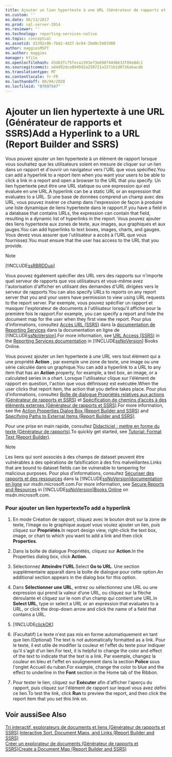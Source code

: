 ```yaml
---
title: Ajouter un lien hypertexte à une URL (Générateur de rapports et SSRS) | Microsoft Docs
ms.custom: ''
ms.date: 06/13/2017
ms.prod: sql-server-2014
ms.reviewer: ''
ms.technology: reporting-services-native
ms.topic: conceptual
ms.assetid: d3392c0b-7b62-4d27-bc04-2bd0c5487d08
author: maggiesMSFT
ms.author: maggies
manager: kfile
ms.openlocfilehash: d3db3fc75feca1393e73e698f44db633f09e8dc1
ms.sourcegitcommit: ad4d92dce894592a259721a1571b1d8736abacdb
ms.translationtype: MT
ms.contentlocale: fr-FR
ms.lasthandoff: 08/04/2020
ms.locfileid: "87697547"
---
```

# <a name="add-a-hyperlink-to-a-url-report-builder-and-ssrs"></a><span data-ttu-id="a44e2-102">Ajouter un lien hypertexte à une URL (Générateur de rapports et SSRS)</span><span class="sxs-lookup"><span data-stu-id="a44e2-102">Add a Hyperlink to a URL (Report Builder and SSRS)</span></span>
  <span data-ttu-id="a44e2-103">Vous pouvez ajouter un lien hypertexte à un élément de rapport lorsque vous souhaitez que les utilisateurs soient en mesure de cliquer sur un lien dans un rapport et d'ouvrir un navigateur vers l'URL que vous spécifiez.</span><span class="sxs-lookup"><span data-stu-id="a44e2-103">You can add a hyperlink to a report item when you want your users to be able to click a link in a report and open a browser to the URL that you specify.</span></span> <span data-ttu-id="a44e2-104">Un lien hypertexte peut être une URL statique ou une expression qui est évaluée en une URL.</span><span class="sxs-lookup"><span data-stu-id="a44e2-104">A hyperlink can be a static URL or an expression that evaluates to a URL.</span></span> <span data-ttu-id="a44e2-105">Si une base de données comprend un champ avec des URL, vous pouvez insérer ce champ dans l'expression de façon à produire une liste dynamique de liens hypertexte dans le rapport.</span><span class="sxs-lookup"><span data-stu-id="a44e2-105">If you have a field in a database that contains URLs, the expression can contain that field, resulting in a dynamic list of hyperlinks in the report.</span></span> <span data-ttu-id="a44e2-106">Vous pouvez ajouter des liens hypertexte aux zones de texte, aux images, aux graphiques et aux jauges.</span><span class="sxs-lookup"><span data-stu-id="a44e2-106">You can add hyperlinks to text boxes, images, charts, and gauges.</span></span> <span data-ttu-id="a44e2-107">Vous devez vous assurer que l'utilisateur a accès à l'URL que vous fournissez.</span><span class="sxs-lookup"><span data-stu-id="a44e2-107">You must ensure that the user has access to the URL that you provide.</span></span>  
  
> [!NOTE]  
>  [!INCLUDE[ssRBRDDup](../../includes/ssrbrddup-md.md)]  
  
 <span data-ttu-id="a44e2-108">Vous pouvez également spécifier des URL vers des rapports sur n'importe quel serveur de rapports que vos utilisateurs et vous-même avez l'autorisation d'afficher en utilisant des demandes d'URL dirigées vers le serveur de rapports.</span><span class="sxs-lookup"><span data-stu-id="a44e2-108">You can also specify URLs to reports on any report server that you and your users have permission to view using URL requests to the report server.</span></span> <span data-ttu-id="a44e2-109">Par exemple, vous pouvez spécifier un rapport et masquer l'explorateur de documents à l'utilisateur lorsqu'il affiche pour la première fois le rapport.</span><span class="sxs-lookup"><span data-stu-id="a44e2-109">For example, you can specify a report and hide the document map for the user when they first view the report.</span></span> <span data-ttu-id="a44e2-110">Pour plus d’informations, consultez [Accès URL &#40;SSRS&#41;](../url-access-ssrs.md) dans la [documentation de Reporting Services](https://go.microsoft.com/fwlink/?linkid=121312) dans la documentation en ligne de [!INCLUDE[ssNoVersion](../../includes/ssnoversion-md.md)].</span><span class="sxs-lookup"><span data-stu-id="a44e2-110">For more information, see [URL Access &#40;SSRS&#41;](../url-access-ssrs.md) in the [Reporting Services documentation](https://go.microsoft.com/fwlink/?linkid=121312) in [!INCLUDE[ssNoVersion](../../includes/ssnoversion-md.md)] Books Online.</span></span>  
  
 <span data-ttu-id="a44e2-111">Vous pouvez ajouter un lien hypertexte à une URL vers tout élément qui a une propriété **Action** , par exemple une zone de texte, une image ou une série calculée dans un graphique.</span><span class="sxs-lookup"><span data-stu-id="a44e2-111">You can add a hyperlink to a URL to any item that has an **Action** property, for example, a text box, an image, or a calculated series in a chart.</span></span> <span data-ttu-id="a44e2-112">Lorsque l'utilisateur clique sur l'élément de rapport en question, l'action que vous définissez est exécutée.</span><span class="sxs-lookup"><span data-stu-id="a44e2-112">When the user clicks that report item, the action that you define takes place.</span></span> <span data-ttu-id="a44e2-113">Pour plus d’informations, consultez [Boîte de dialogue Propriétés relatives aux actions &#40;Générateur de rapports et SSRS&#41;](../action-properties-dialog-box-report-builder-and-ssrs.md) et [Spécification de chemins d’accès à des éléments externes &#40;Générateur de rapports et SSRS&#41;](specifying-paths-to-external-items-report-builder-and-ssrs.md).</span><span class="sxs-lookup"><span data-stu-id="a44e2-113">For more information, see the [Action Properties Dialog Box &#40;Report Builder and SSRS&#41;](../action-properties-dialog-box-report-builder-and-ssrs.md) and [Specifying Paths to External Items &#40;Report Builder and SSRS&#41;](specifying-paths-to-external-items-report-builder-and-ssrs.md).</span></span>  
  
 <span data-ttu-id="a44e2-114">Pour une prise en main rapide, consultez [Didacticiel : mettre en forme du texte &#40;Générateur de rapports&#41;](../tutorial-format-text-report-builder.md).</span><span class="sxs-lookup"><span data-stu-id="a44e2-114">To quickly get started, see [Tutorial: Format Text &#40;Report Builder&#41;](../tutorial-format-text-report-builder.md).</span></span>  
  
> [!NOTE]  
>  <span data-ttu-id="a44e2-115">Les liens qui sont associés à des champs de dataset peuvent être vulnérables à des opérations de falsification à des fins malveillantes.</span><span class="sxs-lookup"><span data-stu-id="a44e2-115">Links that are bound to dataset fields can be vulnerable to tampering for malicious purposes.</span></span> <span data-ttu-id="a44e2-116">Pour plus d’informations, consultez [Sécuriser des rapports et des ressources](../security/secure-reports-and-resources.md) dans la [!INCLUDE[ssNoVersion](../../includes/ssnoversion-md.md)][documentation en ligne](https://go.microsoft.com/fwlink/?LinkId=154888) sur msdn.microsoft.com.</span><span class="sxs-lookup"><span data-stu-id="a44e2-116">For more information, see [Secure Reports and Resources](../security/secure-reports-and-resources.md) in [!INCLUDE[ssNoVersion](../../includes/ssnoversion-md.md)][Books Online](https://go.microsoft.com/fwlink/?LinkId=154888) on msdn.microsoft.com.</span></span>  
  
### <a name="to-add-a-hyperlink"></a><span data-ttu-id="a44e2-117">Pour ajouter un lien hypertexte</span><span class="sxs-lookup"><span data-stu-id="a44e2-117">To add a hyperlink</span></span>  
  
1.  <span data-ttu-id="a44e2-118">En mode Création de rapport, cliquez avec le bouton droit sur la zone de texte, l’image ou le graphique auquel vous voulez ajouter un lien, puis cliquez sur **Propriétés**.</span><span class="sxs-lookup"><span data-stu-id="a44e2-118">In report design view, right-click the text box, image, or chart to which you want to add a link and then click **Properties**.</span></span>  
  
2.  <span data-ttu-id="a44e2-119">Dans la boîte de dialogue Propriétés, cliquez sur **Action**.</span><span class="sxs-lookup"><span data-stu-id="a44e2-119">In the Properties dialog box, click **Action**.</span></span>  
  
3.  <span data-ttu-id="a44e2-120">Sélectionnez **Atteindre l'URL**.</span><span class="sxs-lookup"><span data-stu-id="a44e2-120">Select **Go to URL**.</span></span> <span data-ttu-id="a44e2-121">Une section supplémentaire apparaît dans la boîte de dialogue pour cette option.</span><span class="sxs-lookup"><span data-stu-id="a44e2-121">An additional section appears in the dialog box for this option.</span></span>  
  
4.  <span data-ttu-id="a44e2-122">Dans **Sélectionner une URL**, entrez ou sélectionnez une URL ou une expression qui prend la valeur d’une URL, ou cliquez sur la flèche déroulante et cliquez sur le nom d’un champ qui contient une URL.</span><span class="sxs-lookup"><span data-stu-id="a44e2-122">In **Select URL**, type or select a URL or an expression that evaluates to a URL, or click the drop-down arrow and click the name of a field that contains a URL.</span></span>  
  
5.  [!INCLUDE[clickOK](../../includes/clickok-md.md)]  
  
6.  <span data-ttu-id="a44e2-123">(Facultatif) Le texte n'est pas mis en forme automatiquement en tant que lien.</span><span class="sxs-lookup"><span data-stu-id="a44e2-123">(Optional) The text is not automatically formatted as a link.</span></span> <span data-ttu-id="a44e2-124">Pour le texte, il est utile de modifier la couleur et l'effet du texte pour indiquer qu'il s'agit d'un lien.</span><span class="sxs-lookup"><span data-stu-id="a44e2-124">For text, it is helpful to change the color and effect of the text to indicate that the text is a link.</span></span> <span data-ttu-id="a44e2-125">Par exemple, changez la couleur en bleu et l'effet en soulignement dans la section **Police** sous l'onglet Accueil du ruban.</span><span class="sxs-lookup"><span data-stu-id="a44e2-125">For example, change the color to blue and the effect to underline in the **Font** section in the Home tab of the Ribbon.</span></span>  
  
7.  <span data-ttu-id="a44e2-126">Pour tester le lien, cliquez sur **Exécuter** afin d'afficher l'aperçu du rapport, puis cliquez sur l'élément de rapport sur lequel vous avez défini ce lien.</span><span class="sxs-lookup"><span data-stu-id="a44e2-126">To test the link, click **Run** to preview the report, and then click the report item that you set this link on.</span></span>  
  
## <a name="see-also"></a><span data-ttu-id="a44e2-127">Voir aussi</span><span class="sxs-lookup"><span data-stu-id="a44e2-127">See Also</span></span>  
 <span data-ttu-id="a44e2-128">[Tri interactif, explorateurs de documents et liens &#40;Générateur de rapports et SSRS&#41;](interactive-sort-document-maps-and-links-report-builder-and-ssrs.md) </span><span class="sxs-lookup"><span data-stu-id="a44e2-128">[Interactive Sort, Document Maps, and Links &#40;Report Builder and SSRS&#41;](interactive-sort-document-maps-and-links-report-builder-and-ssrs.md) </span></span>  
 [<span data-ttu-id="a44e2-129">Créer un explorateur de documents &#40;Générateur de rapports et SSRS&#41;</span><span class="sxs-lookup"><span data-stu-id="a44e2-129">Create a Document Map &#40;Report Builder and SSRS&#41;</span></span>](create-a-document-map-report-builder-and-ssrs.md)  
  
  
